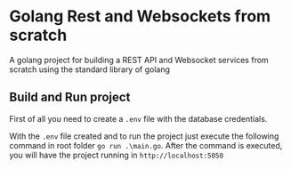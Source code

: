 # Golang Rest and Websockets from scratch
A golang project for building a REST API and Websocket services from scratch using the standard library of golang

## Build and Run project
First of all you need to create a ```.env``` file with the database credentials.

With the ```.env``` file created and to run the project just execute the following command in root folder ```go run .\main.go```.
After the command is executed, you will have the project running in ```http://localhost:5050```
